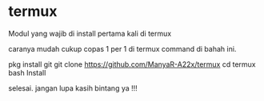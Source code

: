 # termux
Modul yang wajib di install pertama kali di termux

caranya mudah cukup copas 1 per 1 di termux 
command di bahah ini.

pkg install git 
git clone https://github.com/ManyaR-A22x/termux
cd termux
bash Install

selesai.
jangan lupa kasih bintang ya !!!
